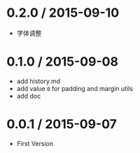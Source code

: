 
0.2.0 / 2015-09-10
==================

 * 字体调整

0.1.0 / 2015-09-08
==================

 * add history.md
 * add value `0` for padding and margin utils
 * add doc

0.0.1 / 2015-09-07
==================

 * First Version